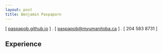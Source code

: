 ```yaml
---
layout: post
title: Benjamin Paspaporn
---
```


[ [paspapob.github.io](http://paspapob.github.io) ] . [ paspapob@myumanitoba.ca ] . [ 204 583 8731 ]

Experience
---
